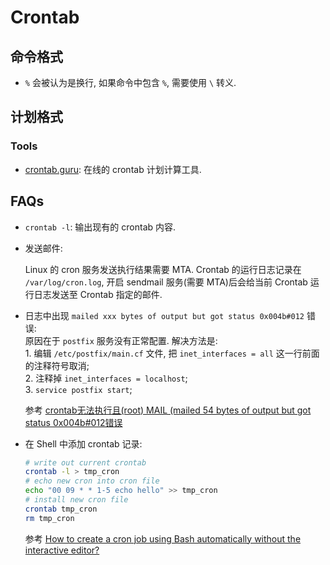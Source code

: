 # Crontab

## 命令格式
* `%` 会被认为是换行, 如果命令中包含 `%`, 需要使用 `\` 转义.   

## 计划格式
### Tools
* [crontab.guru](https://crontab.guru/): 在线的 crontab 计划计算工具.   


## FAQs
* `crontab -l`: 输出现有的 crontab 内容.
* 发送邮件:

    Linux 的 cron 服务发送执行结果需要 MTA.
    Crontab 的运行日志记录在 `/var/log/cron.log`, 开启 sendmail 服务(需要 MTA)后会给当前 Crontab 运行日志发送至 Crontab 指定的邮件.

* 日志中出现 `mailed xxx bytes of output but got status 0x004b#012` 错误:   
    原因在于 `postfix` 服务没有正常配置. 解决方法是:   
        1. 编辑 `/etc/postfix/main.cf` 文件, 把 `inet_interfaces = all` 这一行前面的注释符号取消;  
        2. 注释掉 `inet_interfaces = localhost`;  
        3. `service postfix start`;    

    参考 [crontab无法执行且(root) MAIL (mailed 54 bytes of output but got status 0x004b#012错误](https://blog.csdn.net/toopoo/article/details/104979615?utm_medium=distribute.pc_relevant.none-task-blog-BlogCommendFromMachineLearnPai2-2.nonecase&depth_1-utm_source=distribute.pc_relevant.none-task-blog-BlogCommendFromMachineLearnPai2-2.nonecase)

        
* 在 Shell 中添加 crontab 记录:  

    ```bash
    # write out current crontab
    crontab -l > tmp_cron
    # echo new cron into cron file
    echo "00 09 * * 1-5 echo hello" >> tmp_cron
    # install new cron file
    crontab tmp_cron
    rm tmp_cron
    ```
    
    参考 [How to create a cron job using Bash automatically without the interactive editor?](https://stackoverflow.com/questions/878600/how-to-create-a-cron-job-using-bash-automatically-without-the-interactive-editor)